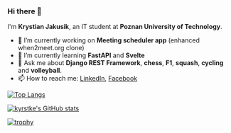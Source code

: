 ### Hi there 👋

I'm **Krystian Jakusik**, an IT student at **Poznan University of Technology**.

- 🔭 I’m currently working on **Meeting scheduler app** (enhanced when2meet.org clone)
- 🌱 I’m currently learning **FastAPI** and **Svelte**
- 💬 Ask me about **Django REST Framework**, **chess**, **F1**, **squash**, **cycling** and **volleyball**.
- 📫 How to reach me: [LinkedIn](https://www.linkedin.com/in/krystian-jakusik-464b381b3/), [Facebook](https://www.facebook.com/krystian.jakusik/)

[![Top Langs](https://github-readme-stats.vercel.app/api/top-langs/?username=kyrstke&show_icons=true&theme=dark&hide_border=true&layout=compact)](https://github.com/anuraghazra/github-readme-stats)

[![kyrstke's GitHub stats](https://github-readme-stats.vercel.app/api?username=kyrstke&count_private=true&show_icons=true&theme=dark&hide_border=true)](https://github.com/anuraghazra/github-readme-stats)

[![trophy](https://github-profile-trophy.vercel.app/?username=kyrstke)](https://github.com/anuraghazra/github-profile-trophy)

<!--
**kyrstke/kyrstke** is a ✨ _special_ ✨ repository because its `README.md` (this file) appears on your GitHub profile.

Here are some ideas to get you started:

- 🔭 I’m currently working on ...
- 🌱 I’m currently learning ...
- 👯 I’m looking to collaborate on ...
- 🤔 I’m looking for help with ...
- 💬 Ask me about ...
- 📫 How to reach me: ...
- 😄 Pronouns: ...
- ⚡ Fun fact: ...
-->
